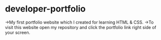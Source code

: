 # developer-portfolio
->My first portfolio website which I created for learning HTML & CSS.
->To visit this website open my repository and click the portfolio link right side of your screen.
